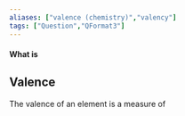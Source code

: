```yaml
---
aliases: ["valence (chemistry)","valency"]
tags: ["Question","QFormat3"]
---
```


#### What is
## Valence
The valence of an element is a measure of 